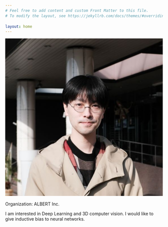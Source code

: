 ```yaml
---
# Feel free to add content and custom Front Matter to this file.
# To modify the layout, see https://jekyllrb.com/docs/themes/#overriding-theme-defaults

layout: home
---
```



![portrait](/assets/portrait.jpg)

Organization: ALBERT Inc.

I am interested in Deep Learning and 3D computer vision. I would like to give inductive bias to neural networks.
